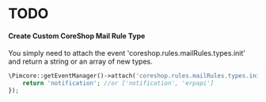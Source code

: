 # TODO

#### Create Custom CoreShop Mail Rule Type

You simply need to attach the event 'coreshop.rules.mailRules.types.init' and return a string or an array of new types.


```php
\Pimcore::getEventManager()->attach('coreshop.rules.mailRules.types.init', function() {
    return 'notification'; //or ['notification', 'erpapi']
});
```
